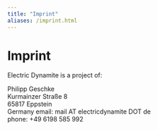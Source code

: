 ```yaml
---
title: "Imprint"
aliases: /imprint.html
---
```

Imprint
=======

Electric Dynamite is a project of:

Philipp Geschke  
Kurmainzer Stra&szlig;e 8  
65817 Eppstein  
Germany
email: mail AT electricdynamite DOT de  
phone: +49 6198 585 992
